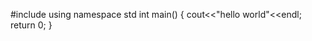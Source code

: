 #include<iostream>
using namespace std
  int main()
  {
    cout<<"hello world"<<endl;
  return 0;
  }
  
